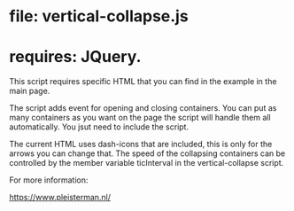 
# file: vertical-collapse.js
# requires: JQuery.

This script requires specific HTML that you can find in the example in the main page.

The script adds event for opening and closing containers.
You can put as many containers as you want on the page the script will handle them all automatically.
You jsut need to include the script.

The current HTML uses dash-icons that are included, this is only for the arrows you can change that.
The speed of the collapsing containers can be controlled by the member variable ticInterval in the vertical-collapse script.

For more information:

https://www.pleisterman.nl/
